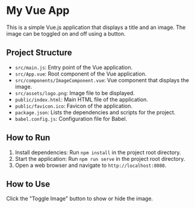 # My Vue App

This is a simple Vue.js application that displays a title and an image. The image can be toggled on and off using a button.

## Project Structure

- `src/main.js`: Entry point of the Vue application.
- `src/App.vue`: Root component of the Vue application.
- `src/components/ImageComponent.vue`: Vue component that displays the image.
- `src/assets/logo.png`: Image file to be displayed.
- `public/index.html`: Main HTML file of the application.
- `public/favicon.ico`: Favicon of the application.
- `package.json`: Lists the dependencies and scripts for the project.
- `babel.config.js`: Configuration file for Babel.

## How to Run

1. Install dependencies: Run `npm install` in the project root directory.
2. Start the application: Run `npm run serve` in the project root directory.
3. Open a web browser and navigate to `http://localhost:8080`.

## How to Use

Click the "Toggle Image" button to show or hide the image.